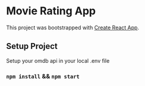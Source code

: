 # Movie Rating App

This project was bootstrapped with [Create React App](https://github.com/facebook/create-react-app).

## Setup Project

Setup your omdb api in your local .env file
### `npm install` && `npm start`

